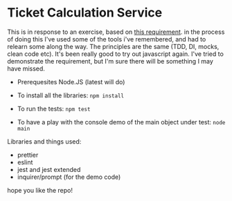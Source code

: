 # Ticket Calculation Service

This is in response to an exercise, based on [this requirement](./requirement.md).
in the process of doing this I've used some of the tools i've remembered, and had to relearn some along the way. 
The principles are the same (TDD, DI, mocks, clean code etc). 
It's been really good to try out javascript again.
I've tried to demonstrate the requirement, but I'm sure there will be something I may have missed.

- Prerequesites
  Node.JS (latest will do)

- To install all the libraries:
`npm install`


- To run the tests:
`npm test`

- To have a play with the console demo of the main object under test:
 `node main`

Libraries and things used:
- prettier
- eslint
- jest and jest extended
- inquirer/prompt (for the demo code)

hope you like the repo!
